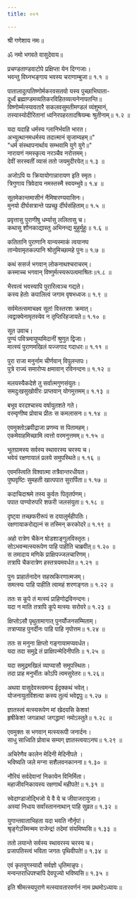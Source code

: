 ```yaml
---
title: ००१

---
```

श्री गणेशाय नमः॥  
  
ॐ नमो भगवते वासुदेवाय॥  
  
प्रचण्डताण्डवाटोपे प्रक्षिप्ता येन दिग्गजाः।  
भवन्तु विघ्नभङ्गाय भवस्य चराणाम्बुजा॥ १.१ ॥  
  
पातालादुत्पतिष्णोर्मकरवसतयो यस्य पुच्छाभिघाता-  
दूर्ध्वं ब्रह्माण्डमव्यतिकरविहितव्यत्यनेनापतन्ति॥  
विष्णोर्म्मत्स्यावतारै सकलवसुमतीमण्डलं व्यंशुमानं,  
तस्यास्योदीरितानां ध्वनिरपहरतादश्रियम्बः श्रुतीनाम्॥ १.२ ॥  
  
यदा यदाहि धर्मस्य ग्लानिर्भवति भारत।  
अभ्युत्थानमधर्मस्य तदात्मानं सृजाम्यहम्॥"  
"धर्म संस्थापनार्थाय सम्भवामि युगे युगे॥"  
नारायणं नमस्कृत्य नरञ्चैव नरोत्तमम्।  
देवीं सरस्वतीं व्यासं ततो जयमुदीरयेत्॥ १.३ ॥  
  
अजोऽपि यः क्रियायोगान्नारायण इति स्मृतः।  
त्रिगुणाय त्रिवेदाय नमस्तस्मै स्वयम्भुवे॥ १.४ ॥  
  
सूतमेकान्तमासीनं नैमिषारण्यवासिनः।  
मुनयो दीर्घसत्रान्ते पप्रच्छु र्दीर्घसंहिताम्॥ १.५ ॥  
  
प्रवृत्तासु पुराणीषु धर्म्यासु ललितासु च।  
कथासु शौनकाद्यास्तु अभिनन्द्य मुहुर्मुहुः॥ १.६ ॥  
  
कतितानि पुराणानि यान्यस्माकं त्वयानघ  
तान्येवामृतकल्पानि श्रोतुमिच्छामहे पुनः॥ १.७ ॥  
  
कथं ससर्ज भगवान् लोकनाथश्चराचरम्।  
कस्माच्च भगवान् विष्णुर्मत्स्यरूपत्वमाश्रितः॥१.८ ॥  
  
भैरवत्वं भवस्यापि पुरारित्वञ्च गद्यते।  
कस्य हेतोः कपालित्वं जगाम वृषभध्वजः॥ १.९ ॥  
  
सर्वमेतत्समाचक्ष्व सूत! विस्तरशः क्रमात्।  
त्वद्वाक्येनामृतस्येव न तृप्तिरिहजायते॥ १.१० ॥  
  
सूत उवाच।  
पुण्यं पवित्रमायुष्यमिदानीं श्रुणुत द्विजाः।  
मात्स्यं पुराणमखिलं यज्जगाद गदाधरः॥ १.११ ॥  
  
पुरा राजा मनुर्नाम चीर्णवान् विपुलन्तपः।  
पुत्रे राज्यं समारोप्य क्षमावान् रविनन्दनः॥ १.१२ ॥  
  
मलयस्यैकदेशे तु सर्वात्मगुणसंयुतः।  
समदुःखसुखोवीरः प्राप्तवान् योगमुत्तमम्॥ १.१३ ॥  
  
बभूव वरदश्चास्य वर्षायुतशते गते।  
वरम्वृणीष्व प्रोवाच प्रीतः स कमलासनः॥ १.१४ ॥  
  
एवमुक्तोऽब्रवीद्राजा प्रणम्य स पितामहम्।  
एकमेवाहमिच्छामि त्वत्तो वरमनुत्तमम्॥ १.१५ ॥  
  
भूतग्रामस्य सर्वस्य स्थावरस्य चरस्य च।  
भवेयं रक्षणायालं प्रलये समुपस्थिते॥ १.१६ ॥  
  
एवमस्त्विति विश्वात्मा तत्रैवान्तरधीयत।  
पुष्पवृष्टिः सुमहती खात्पपात सुरार्पिता॥ १.१७ ॥  
  
कदाचिदाश्रमे तस्य कुर्वतः पितृतर्पणम्।  
पपात पाण्योरुपरि शफरी जलसंयुता॥ १.१८ ॥  
  
दृष्ट्वा तच्छफरीरूपं स दयालुर्महीपतिः।  
रक्षणायाकरोद्यत्नं स तस्मिन् करकोदरे॥ १.१९ ॥  
  
अहो रात्रेण चैकेन षोडशाङ्गुलविस्तृतः।  
सोऽभवन्मत्स्यरूपेण पाहि पाहीति चाब्रवीत्॥ १.२० ॥  
स तमादाय मणिके प्राक्षिपज्जलचारिणम्।  
तत्रापि चैकरात्रेण हस्तत्रयमवर्धत॥ १.२१ ॥  
  
पुनः प्राहार्तनादेन सहस्रकिरणात्मजम्।  
समत्स्यः पाहि पाहीति त्वामहं शरणङ्गतः॥ १.२२ ॥  
  
ततः स कूपे तं मत्स्यं प्राहिणोद्रविनन्दनः।  
यदा न माति तत्रापि कूपे मत्स्यः सरोवरे॥ १.२३ ॥  
  
क्षिप्तोऽसौ पृथुतामागात् पुनर्योजनसम्मिताम्।  
तत्राप्याह पुनर्दीनः पाहि पाहि नृपोत्तम॥ १.२४ ॥  
  
ततः स मनुना क्षिप्तो गङ्गायामप्यवर्धत।  
यदा तदा समुद्रे तं प्राक्षिपन्मेदिनीपतिः॥ १.२५ ॥  
  
यदा समुद्रमखिलं व्याप्यासौ समुपस्थितः।  
तदा प्राह मनुर्भीतः कोऽपि त्वमसुरेतरः॥ १.२६॥  
  
अथवा वासुदेवस्त्वमन्य ईदृक्कथं भवेत्।  
योजनायुतविंशत्या कस्य तुल्यं भवेद्वपुः॥ १.२७ ॥  
  
ज्ञातस्त्वं मत्स्यरूपेण मां खेदयसि केशव!  
हृषीकेश! जगन्नाथ! जगद्धाम! नमोऽस्तुते॥ १.२८ ॥  
  
एवमुक्तः स भगवान् मत्स्यरूपी जनार्दनः।  
साधु साध्विति प्रोवाच सम्यग् ज्ञातस्त्वयाऽनघ॥ १.२९ ॥  
  
अचिरेणैव कालेन मेदिनी मेदिनीपते ।  
भविष्यति जले मग्ना सशैलवनकानना॥ १.३० ॥  
  
नौरियं सर्वदेवानां निकायेन विनिर्मिता।  
महाजीवनिकायस्य रक्षणार्थं महीपते!॥ १.३१ ॥  
  
स्वेदाण्डाजोद्भिजो ये वै ये च जीवाजरायुजाः।  
अस्यां निधाय सर्वांस्ताननाथान् पाहि सुव्रत॥ १.३२ ॥  
  
युगान्तवाताभिहता यदा भवति नौर्नृप!।  
श्रृङ्गेऽस्मिन्मम राजेन्द्र! तदेमां संयमिष्यसि॥ १.३३ ॥  
  
ततो लयान्ते सर्वस्य स्थावरस्य चरस्य च।  
प्रजापतिस्त्वं भविता जगतः पृथिवीपते!॥ १.३४ ॥  
  
एवं कृतयुगस्यादौ सर्वज्ञो धृतिमान्नृपः।  
मन्वन्तराधिपश्चापि देवपूज्यो भविष्यसि॥ १.३५ ॥  
  
इति श्रीमत्स्यपुराणे मत्स्यावतारवर्णनं नाम प्रथमोऽध्यायः॥